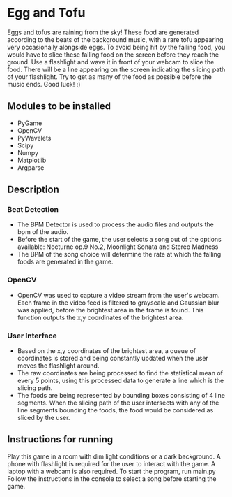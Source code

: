 # Egg and Tofu
Eggs and tofus are raining from the sky! These food are generated according to the beats of the background music, with a rare tofu appearing very occasionally alongside eggs. To avoid being hit by the falling food, you would have to slice these falling food on the screen before they reach the ground. Use a flashlight and wave it in front of your webcam to slice the food. There will be a line appearing on the screen indicating the slicing path of your flashlight. Try to get as many of the food as possible before the music ends. Good luck! :) 

## Modules to be installed
* PyGame
* OpenCV
* PyWavelets
* Scipy
* Numpy
* Matplotlib
* Argparse

## Description
### Beat Detection
* The BPM Detector is used to process the audio files and outputs the bpm of the audio.
* Before the start of the game, the user selects a song out of the options available: Nocturne op.9 No.2, Moonlight Sonata and Stereo Madness
* The BPM of the song choice will determine the rate at which the falling foods are generated in the game.

### OpenCV
* OpenCV was used to capture a video stream from the user's webcam. Each frame in the video feed is filtered to grayscale and Gaussian blur was applied, before the brightest area in the frame is found. This function outputs the x,y coordinates of the brightest area.

### User Interface
* Based on the x,y coordinates of the brightest area, a queue of coordinates is stored and being constantly updated when the user moves the flashlight around.
* The raw coordinates are being processed to find the statistical mean of every 5 points, using this processed data to generate a line which is the slicing path.
* The foods are being represented by bounding boxes consisting of 4 line segments. When the slicing path of the user intersects with any of the line segments bounding the foods, the food would be considered as sliced by the user.

## Instructions for running
Play this game in a room with dim light conditions or a dark background. 
A phone with flashlight is required for the user to interact with the game.
A laptop with a webcam is also required.
To start the program, run main.py
Follow the instructions in the console to select a song before starting the game.

